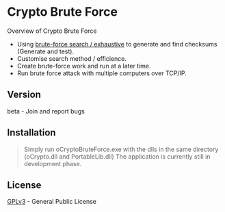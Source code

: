 Crypto Brute Force
=========
Overview of Crypto Brute Force
 - Using [brute-force search / exhaustive] to generate and find checksums (Generate and test).
 - Customise search method / efficience.
 - Create brute-force work and run at a later time.
 - Run brute force attack with multiple computers over TCP/IP.

Version
----
beta - Join and report bugs

Installation
--------------
> Simply run oCryptoBruteForce.exe with the dlls in the same directory (oCrypto.dll and PortableLib.dll)
> The application is currently still in development phase.

License
----
[GPLv3] - General Public License

[GPLv3]:http://www.gnu.org/licenses/gpl-3.0-standalone.html
[brute-force search / exhaustive]:http://en.wikipedia.org/wiki/Brute-force_search